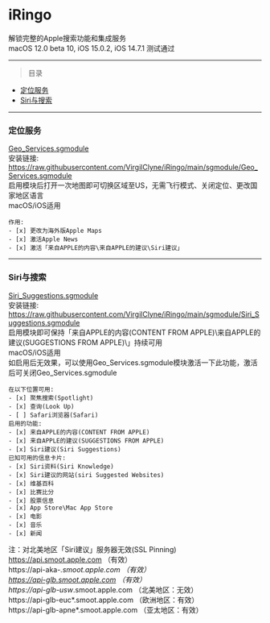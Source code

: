 # iRingo
解锁完整的Apple搜索功能和集成服务   
macOS 12.0 beta 10, iOS 15.0.2, iOS 14.7.1 测试通过  

---

> 目录  

* [定位服务](#Location%20Services)  
* [Siri与搜索](#Siri%20&amp;%20Search)    

---

### <a id="Location Services"> 定位服务 </a>    
[Geo_Services.sgmodule](./sgmodule/Geo_Services.sgmodule " Rewrite Apple Geo Services Country Code")   
安装链接: https://raw.githubusercontent.com/VirgilClyne/iRingo/main/sgmodule/Geo_Services.sgmodule   
启用模块后打开一次地图即可切换区域至US，无需飞行模式、关闭定位、更改国家地区语言   
macOS/iOS适用  
   
    作用:  
    - [x] 更改为海外版Apple Maps    
    - [x] 激活Apple News    
    - [x] 激活「来自APPLE的内容\来自APPLE的建议\Siri建议」   

---

### <a id="Siri & Search"> Siri与搜索 </a>  
[Siri_Suggestions.sgmodule](./sgmodule/Siri_Suggestions.sgmodule " Location-Based Siri Suggestions for Spotlight & Look Up & Safari")  
安装链接: https://raw.githubusercontent.com/VirgilClyne/iRingo/main/sgmodule/Siri_Suggestions.sgmodule  
启用模块即可保持「来自APPLE的内容(CONTENT FROM APPLE)\来自APPLE的建议(SUGGESTIONS FROM APPLE)\」持续可用   
macOS/iOS适用  
如启用后无效果，可以使用Geo_Services.sgmodule模块激活一下此功能，激活后可关闭Geo_Services.sgmodule  

    在以下位置可用: 
    - [x] 聚焦搜索(Spotlight)
    - [x] 查询(Look Up)
    - [ ] Safari浏览器(Safari)
    启用的功能:  
    - [x] 来自APPLE的内容(CONTENT FROM APPLE)
    - [x] 来自APPLE的建议(SUGGESTIONS FROM APPLE)
    - [x] Siri建议(Siri Suggestions)
    已知可用的信息卡片:  
    - [x] Siri资料(Siri Knowledge)  
    - [x] Siri建议的网站(siri Suggested Websites)   
    - [x] 维基百科  
    - [x] 比赛比分  
    - [x] 股票信息
    - [x] App Store\Mac App Store   
    - [x] 电影  
    - [x] 音乐  
    - [x] 新闻  
注：对北美地区「Siri建议」服务器无效(SSL Pinning)  
https://api.smoot.apple.com             （有效）  
https://api-aka-*.smoot.apple.com       （有效）  
https://api-glb.smoot.apple.com         （有效）  
https://api-glb-usw*.smoot.apple.com    （北美地区：无效）  
https://api-glb-euc*.smoot.apple.com    （欧洲地区：有效）  
https://api-glb-apne*.smoot.apple.com   （亚太地区：有效）  